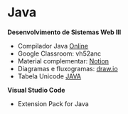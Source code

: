# Java
<b>Desenvolvimento de Sistemas Web III</b>

* Compilador Java <a href="https://www.online-java.com/"> Online </a>
* Google Classroom: vh52anc
* Material complementar: <a href="https://fishy-ostrich-493.notion.site/Desenvolvimento-de-sistemas-Web-III-8493e6a9372e4347a06a9a01b7f60106"> Notion </a>
* Diagramas e fluxogramas: <a href="https://draw.io"> draw.io </a>
* Tabela Unicode <a href="https://andersonneto.blogspot.com/2014/04/tabela-unicode-java.html"> JAVA </a>

<b> Visual Studio Code </b>
* Extension Pack for Java

<!--

https://astah.net/pricing/academic/

-->
